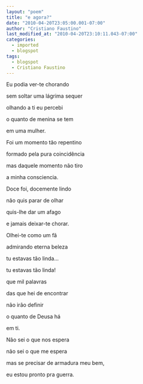 ```yaml
---
layout: "poem"
title: "e agora?"
date: "2010-04-20T23:05:00.001-07:00"
author: "Cristiano Faustino"
last_modified_at: "2010-04-20T23:10:11.043-07:00"
categories:
  - imported
  - blogspot
tags:
  - blogspot
  - Cristiano Faustino
---
```


Eu podia ver-te chorando

sem soltar uma lágrima sequer

olhando a ti eu percebi

o quanto de menina se tem

em uma mulher.

Foi um momento tão repentino

formado pela pura coincidência

mas daquele momento não tiro

a minha consciencia.

Doce foi, docemente lindo

não quis parar de olhar

quis-lhe dar um afago

e jamais deixar-te chorar.

Olhei-te como um fã

admirando eterna beleza

tu estavas tão linda...

tu estavas tão linda!

que mil palavras

das que hei de encontrar

não irão definir

o quanto de Deusa há

em ti.

Não sei o que nos espera

não sei o que me espera

mas se precisar de armadura meu bem, 

eu estou pronto pra guerra.